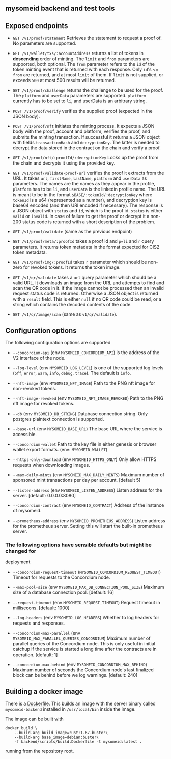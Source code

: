 ## mysomeid backend and test tools

## Exposed endpoints

- `GET /v1/proof/statement`
  Retrieves the statement to request a proof of. No parameters
  are supported.

- `GET /v1/wallet/txs/:accountAddress` returns a list of tokens in **descending**
  order of minting. The `limit` and `from` parameters are supported, both
  optional. The `from` parameter refers to the `id` of the token minting event
  that is returned with each response. Only `id`'s <= `from` are returned, and
  at most `limit` of them. If `limit` is not supplied, or exceeds `500` at most
  500 results will be returned.

- `GET /v1/proof/challenge` returns the challenge to be used for the proof.
  The `platform` and `userData` parameters are supported. `platform` currently
  has to be set to `li`, and userData is an arbitrary string.

- `POST /v1/proof/verify` verifies the supplied proof (expected in the JSON
  body).

- `POST /v1/proof/nft` initiates the minting process. It expects a JSON body
  with the proof, account and platform, verifies the proof, and submits the
  minting transaction. If successful it returns a JSON object with fields
  `transactionHash` and `decryptionKey`. The latter is needed to decrypt the
  data stored in the contract on the chain and verify a proof.

- `GET /v1/proof/nft/:proofId/:decryptionKey` Looks up the proof from the chain
  and decrypts it using the provided key.

- `GET /v1/proof/validate-proof-url` verifies the proof it extracts from the
  URL. It takes `url`, `firstName`, `lastName`, `platform` and `userData` as
  parameters. The names are the names as they appear in the profile, `platform`
  has to be `li`, and `userData` is the linkedin profile name. The URL is meant
  to be in the format `$BASE/:tokenId/:decryptionKey` where `tokenId` is a u64
  (represented as a number), and decryption key is base64 encoded (and then URI
  encoded if necessary). The response is a JSON object with `status` and `id`,
  which is the proof id. `status` is either `valid` or `invalid`. In case of
  failure to get the proof or decrypt it a non-200 status code is returned with
  a short description of the problem.

- `GET /v1/proof/validate` (same as the previous endpoint)


- `GET /v1/proof/meta/:proofId` takes a proof id and `p=li` and `r` query
  parameters. It returns token metadata in the format expected for CIS2 token metadata.

- `GET /v1/proof/img/:proofId` takes `r` parameter which should be non-zero for
  revoked tokens. It returns the token image.

- `GET /v1/qr/validate` takes a `url` query parameter which should be a valid
  URL. It downloads an image from the URL and attempts to find and scan the QR
  code in it. If the image cannot be processed then an invalid request status code
  is returned. Otherwise a JSON object is returned with a `result` field. This
  is either `null` if no QR code could be read, or a string which contains the
  decoded contents of the code.

- `GET /v1/qr/image/scan` (same as `v1/qr/validate`).

## Configuration options

The following configuration options are supported

- `--concordium-api` (env `MYSOMEID_CONCORDIUM_API`) is the address of the V2
  interface of the node.

- `--log-level` (env `MYSOMEID_LOG_LEVEL`) is one of the supported log levels
  (`off`, `error`, `warn`, `info`, `debug`, `trace`). The default is `info`.

- `--nft-image` (env `MYSOMEID_NFT_IMAGE`) Path to the PNG nft image for
      non-revoked tokens.

- `--nft-image-revoked` (env `MYSOMEID_NFT_IMAGE_REVOKED`) Path to the PNG nft image for revoked tokens.

- `--db` (env `MYSOMEID_DB_STRING`) Database connection string. Only postgres
  plaintext connection is supported.

- `--base-url` (env `MYSOMEID_BASE_URL`) The base URL where the service is accessible.

- `--concordium-wallet` Path to the key file in either genesis or browser wallet
  export formats. (env: `MYSOMEID_WALLET`)

- `--https-only-download` (env `MYSOMEID_HTTPS_ONLY`)
   Only allow HTTPS requests when downloading images.

- `--max-daily-mints` (env `MYSOMEID_MAX_DAILY_MINTS`) Maximum number of
  sponsored mint transactions per day per account. [default 5]

- `--listen-address` (env `MYSOMEID_LISTEN_ADDRESS`) Listen address for the
  server. [default: 0.0.0.0:8080]

- `--concordium-contract` (env `MYSOMEID_CONTRACT`)
  Address of the instance of mysomeid.

- `--prometheus-address` (env `MYSOMEID_PROMETHEUS_ADDRESS`) Listen address for
  the prometheus server. Setting this will start the built-in prometheus server.

### The following options have sensible defaults but might be changed for
  deployment

- `--concordium-request-timeout` (`MYSOMEID_CONCORDIUM_REQUEST_TIMEOUT`) Timeout
  for requests to the Concordium node.

- `--max-pool-size` (env `MYSOMEID_MAX_DB_CONNECTION_POOL_SIZE`) Maximum size of
  a database connection pool. [default: 16]

- `--request-timeout` (env `MYSOMEID_REQUEST_TIMEOUT`) Request timeout in
      millisecons. [default: 1000]

- `--log-headers` (env `MYSOMEID_LOG_HEADERS`)
  Whether to log headers for requests and responses.

- `--concordium-max-parallel` (env `MYSOMEID_MAX_PARALLEL_QUERIES_CONCORDIUM`)
  Maximum number of parallel queries of the Concordium node. This is only useful
  in initial catchup if the service is started a long time after the contracts
  are in operation. [default: 1]

- `--concordium-max-behind` (env `MYSOMEID_CONCORDIUM_MAX_BEHIND`) Maximum
  number of seconds the Concordium node's last finalized block can be behind
  before we log warnings. [default: 240]


## Building a docker image

There is a [Dockerfile](./scripts/build.Dockerfile). This builds an image with
the server binary called `mysomeid-backend` installed in `/usr/local/bin` inside
the image.

The image can be built with
```
docker build \
    --build-arg build_image=rust:1.67-buster\
    --build-arg base_image=debian:buster\
    -f backend/scripts/build.Dockerfile -t mysomeid:latest .
```
running from the repository root.
